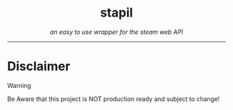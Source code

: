<h1 align="center"> stapil </h1>
<p align="center"><i>an easy to use wrapper for the steam web API</i></p>
<hr>

# Disclaimer

> [!WARNING]
> Be Aware that this project is NOT production ready and subject to change!
